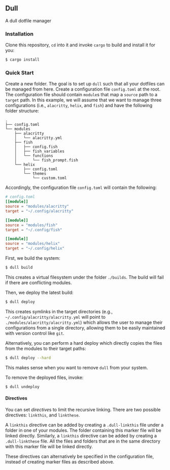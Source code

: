 ## Dull
A dull dotfile manager

### Installation
Clone this repository, `cd` into it and invoke `cargo` to build and install it for you:
```bash
$ cargo install
```

### Quick Start
Create a new folder. The goal is to set up `dull` such that all your dotfiles can be managed from here. 
Create a configuration file `config.toml` at the root. The configuration file should contain `module`s that map a `source` path to a `target` path. In this example, we will assume that we want to manage three configurations (i.e., `alacritty`, `helix`, and `fish`) and have the following folder structure:
```
.
├── config.toml
└── modules
    ├── alacritty
    │   └── alacritty.yml
    ├── fish
    │   ├── config.fish
    │   ├── fish_variables
    │   └── functions
    │       └── fish_prompt.fish
    └── helix
        ├── config.toml
        └── themes
            └── custom.toml
```
Accordingly, the configuration file `config.toml` will contain the following:

```toml
# config.toml
[[module]]
source = "modules/alacritty"
target = "~/.config/alacritty"

[[module]]
source = "modules/fish"
target = "~/.config/fish"

[[module]]
source = "modules/helix"
target = "~/.config/helix"
```

First, we build the system:
```bash
$ dull build
```
This creates a virtual filesystem under the folder `./builds`. The build will fail if there are conflicting modules. 

Then, we deploy the latest build:
```bash
$ dull deploy
```

This creates symlinks in the target directories (e.g., `~/.config/alacritty/alacritty.yml` will point to `./modules/alacritty/alacritty.yml`) which allows the user to manage their configurations from a single directory, allowing them to be easily maintained with version control like `git`. 

Alternatively, you can perform a hard deploy which directly copies the files from the modules to their target paths:

```bash
$ dull deploy --hard
```
This makes sense when you want to remove `dull` from your system.

To remove the deployed files, invoke:
```bash
$ dull undeploy
```

#### Directives
You can set *directive*s to limit the recursive linking. There are two possible directives: `linkthis`, and `linkthese`.

A `linkthis` directive can be added by creating a `.dull-linkthis` file under a folder in one of your modules. The folder containing this marker file will be linked directly. Similarly, a `linkthis` directive can be added by creating a `.dull-linkthese` file. All the files and folders that are in the same directory with this marker file will be linked directly.

These directives can alternatively be specified in the configuration file, instead of creating marker files as described above.

